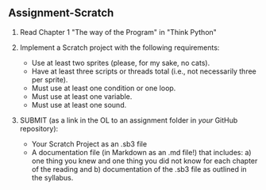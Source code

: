## Assignment-Scratch

1. Read Chapter 1 "The way of the Program" in "Think Python"

2. Implement a Scratch project with the following requirements:
	- Use at least two sprites (please, for my sake, no cats).
	- Have at least three scripts or threads total (i.e., not necessarily three per sprite).
	- Must use at least one condition or one loop.
	- Must use at least one variable.
	- Must use at least one sound.

3. SUBMIT (as a link in the OL to an assignment folder in *your* GitHub repository):
	- Your Scratch Project as an .sb3 file
	- A documentation file (in Markdown as an .md file!) that includes:
	a) one thing you knew and one thing you did not know for each chapter of the reading and
	b) documentation of the .sb3 file as outlined in the syllabus.
